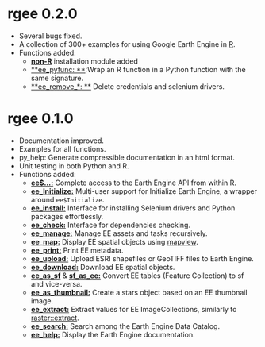 # rgee 0.2.0
- Several bugs fixed.
- A collection of 300+ examples for using Google Earth Engine in [R](https://github.com/csaybar/rgee-examples).
- Functions added:
  - [**non-R**](https://github.com/csaybar/rgee#requirements) installation module added
  - [**ee_pyfunc: **](https://csaybar.github.io/rgee/reference/ee_pyfunc.html):Wrap an R function in a Python function with the same signature.
  - [**ee_remove_\*: **](https://csaybar.github.io/rgee/reference/ee_pyfunc.html) Delete credentials and selenium drivers.
  
# rgee 0.1.0
- Documentation improved.
- Examples for all functions.
- py_help: Generate compressible documentation in an html format.
- Unit testing in both Python and R.
- Functions added:
  - [**ee$...:**](https://developers.google.com/earth-engine/) Complete access to the Earth Engine API from within R.
  - [**ee_Initialize:**](https://csaybar.github.io/rgee/reference/ee_Initialize.html) Multi-user support for Initialize Earth Engine, a wrapper around `ee$Initialize`.
  - [**ee_install:**](https://csaybar.github.io/rgee/reference/ee_check-tools.html) Interface for installing Selenium drivers and Python packages effortlessly.
  - [**ee_check:**](https://csaybar.github.io/rgee/reference/ee_check-tools.html) Interface for dependencies checking.
  - [**ee_manage:**](https://csaybar.github.io/rgee/reference/ee_manage-tools.html) Manage EE assets and tasks recursively.
  - [**ee_map:**](https://csaybar.github.io/rgee/reference/ee_map.html) Display EE spatial objects using [mapview](https://r-spatial.github.io/mapview/).
  - [**ee_print:**](https://csaybar.github.io/rgee/reference/ee_print.html) Print EE metadata.
  - [**ee_upload:**](https://csaybar.github.io/rgee/reference/ee_upload.html) Upload ESRI shapefiles or GeoTIFF files to Earth Engine.
  - [**ee_download:**](https://csaybar.github.io/rgee/reference/ee_download.html) Download EE spatial objects.
  - [**ee_as_sf**](https://csaybar.github.io/rgee/reference/ee_upload.html) & [**sf_as_ee:**](https://csaybar.github.io/rgee/reference/ee_download.html) Convert EE tables (Feature Collection) to sf and vice-versa.
  - [**ee_as_thumbnail:**](https://csaybar.github.io/rgee/reference/ee_download.html) Create a stars object based on an EE thumbnail image.
  - [**ee_extract:**](https://csaybar.github.io/rgee/reference/ee_upload.html) Extract values for EE ImageCollections, similarly to [raster::extract](https://www.rdocumentation.org/packages/raster/versions/3.0-2/topics/extract).
  - [**ee_search:**](https://csaybar.github.io/rgee/reference/ee_search.html) Search among the Earth Engine Data Catalog.
  - [**ee_help:**](https://csaybar.github.io/rgee/reference/ee_help.html) Display the Earth Engine documentation.
